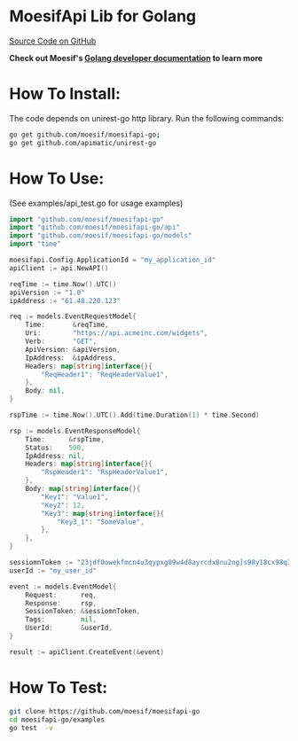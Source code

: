 MoesifApi Lib for Golang
========================

[Source Code on GitHub](https://github.com/moesif/moesifapi-go)

__Check out Moesif's
[Golang developer documentation](https://www.moesif.com/developer-documentation) to learn more__

How To Install:
===============
The code depends on unirest-go http library. Run the following commands:

```bash
go get github.com/moesif/moesifapi-go;
go get github.com/apimatic/unirest-go
```

How To Use:
===========

(See examples/api_test.go for usage examples)

```go
import "github.com/moesif/moesifapi-go"
import "github.com/moesif/moesifapi-go/api"
import "github.com/moesif/moesifapi-go/models"
import "time"

moesifapi.Config.ApplicationId = "my_application_id"
apiClient := api.NewAPI()

reqTime := time.Now().UTC()
apiVersion := "1.0"
ipAddress := "61.48.220.123"

req := models.EventRequestModel{
	Time:       &reqTime,
	Uri:        "https://api.acmeinc.com/widgets",
	Verb:       "GET",
	ApiVersion: &apiVersion,
	IpAddress:  &ipAddress,
	Headers: map[string]interface{}{
		"ReqHeader1": "ReqHeaderValue1",
	},
	Body: nil,
}

rspTime := time.Now().UTC().Add(time.Duration(1) * time.Second)

rsp := models.EventResponseModel{
	Time:      &rspTime,
	Status:    500,
	IpAddress: nil,
	Headers: map[string]interface{}{
		"RspHeader1": "RspHeaderValue1",
	},
	Body: map[string]interface{}{
		"Key1": "Value1",
		"Key2": 12,
		"Key3": map[string]interface{}{
			"Key3_1": "SomeValue",
		},
	},
}

sessiomnToken := "23jdf0owekfmcn4u3qypxg09w4d8ayrcdx8nu2ng]s98y18cx98q3yhwmnhcfx43f"
userId := "my_user_id"

event := models.EventModel{
	Request:      req,
	Response:     rsp,
	SessionToken: &sessiomnToken,
	Tags:         nil,
	UserId:       &userId,
}

result := apiClient.CreateEvent(&event)

```

How To Test:
============
```bash
git clone https://github.com/moesif/moesifapi-go
cd moesifapi-go/examples
go test  -v
```
